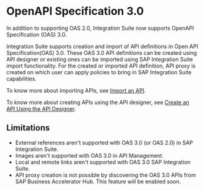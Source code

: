<!-- loio3ce080d478a34256b5dd4e971e7961f8 -->

# OpenAPI Specification 3.0

In addition to supporting OAS 2.0, Integration Suite now supports OpenAPI Specification \(OAS\) 3.0.



Integration Suite supports creation and import of API definitions in Open API Specification\(OAS\) 3.0. These OAS 3.0 API definitions can be created using API designer or existing ones can be imported using SAP Integration Suite import functionality. For the created or imported API definition, API proxy is created on which user can apply policies to bring in SAP Integration Suite capabilities.

To know more about importing APIs, see [Import an API](import-an-api-9342a93.md).

To know more about creating APIs using the API designer, see [Create an API Using the API Designer](create-an-api-using-the-api-designer-26e1bbd.md).



<a name="loio3ce080d478a34256b5dd4e971e7961f8__section_jfw_fjs_2mb"/>

## Limitations

-   External references aren't supported with OAS 3.0 \(or OAS 2.0\) in SAP Integration Suite.
-   Images aren't supported with OAS 3.0 in API Management.
-   Local and remote links aren't supported with OAS 3.0 SAP Integration Suite.
-   API proxy creation is not possible by discovering the OAS 3.0 APIs from SAP Business Accelerator Hub. This feature will be enabled soon.


